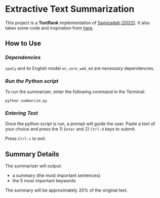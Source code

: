 # **Extractive Text Summarization**

This project is a **TextRank** implementation of [Samizadah (2022)](https://arxiv.org/pdf/2212.09701.pdf). It also takes some code and inspiration from [here](https://github.com/summanlp/textrank/blob/master/summa/keywords.py).

## **How to Use**

### _Dependencies_

`spaCy` and its English model `en_core_web_md` are necessary dependencies.

### _Run the Python script_

To run the summarizer, enter the following command in the Terminal:

    python summarize.py

### _Entering Text_

Once the python script is run, a prompt will guide the user. Paste a text of your choice and press the 1) `Enter` and 2) `Ctrl-d` keys to submit.

Press `Ctrl-c` to exit.

## **Summary Details**

The summarizer will output:

- a summary (the most important sentences)
- the 5 most important keywords

The summary will be approximately 20% of the original text.
